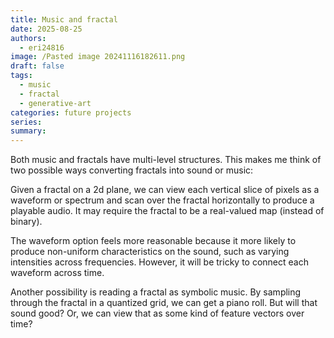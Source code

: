 ```yaml
---
title: Music and fractal
date: 2025-08-25
authors:
  - eri24816
image: /Pasted image 20241116182611.png
draft: false
tags:
  - music
  - fractal
  - generative-art
categories: future projects
series: 
summary:
---
```

Both music and fractals have multi-level structures. 
This makes me think of two possible ways converting fractals into sound or music:

Given a fractal on a 2d plane, we can view each vertical slice of pixels as a waveform or spectrum and scan over the fractal horizontally to produce a playable audio. It may require the fractal to be a real-valued map (instead of binary).

The waveform option feels more reasonable because it more likely to produce non-uniform characteristics on the sound, such as varying intensities across frequencies. However, it will be tricky to connect each waveform across time.

Another possibility is reading a fractal as symbolic music. By sampling through the fractal in a quantized grid, we can get a piano roll. But will that sound good? Or, we can view that as some kind of feature vectors over time?